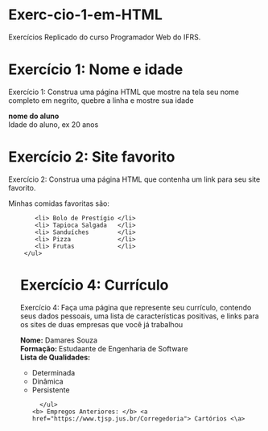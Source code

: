 # Exerc-cio-1-em-HTML
Exercícios Replicado do curso Programador Web do IFRS.

# Exercício 1: Nome e idade
Exercício 1: Construa uma página HTML que mostre na tela seu nome completo em negrito, quebre a linha e mostre sua idade

<html>
  <head>
    <title> Nome e Idade</title>
    <meta charset="UTF-8">
</head>
<body>  
  <b> nome do aluno </b><br>
    Idade do aluno, ex 20 anos
  </body>
  </html>
  
 # Exercício 2: Site favorito
Exercício 2: Construa uma página HTML que contenha um link para seu site favorito.

<html>
  <head>
    <title> Site </b><br>
    <meta charset="UTF-8">
  </body>
  </html> 
  Meu site favorito é: <a href=" https://g1.globo.com">G1</a>
  </body>
  </html>
   
# Exercício 3: Comidas favoritas
Exercício 3: Construa uma página HTML contendo uma lista de suas 5 comidas preferidas

<html>
  <head>
    <title> Comidas Favoritas</title>
    <meta charset="UTF-8">
    </head>
    <body>
      Minhas comidas favoritas são:
      <ul>
        
        <li> Bolo de Prestígio </li>
        <li> Tapioca Salgada   </li>
        <li> Sanduíches        </li>
        <li> Pizza             </li>
        <li> Frutas            </li>
     </ul>  
  </body>
</html>  

# Exercício 4: Currículo
Exercício 4: Faça uma página que represente seu currículo, contendo seus dados pessoais, uma lista de características positivas, e links para os sites de duas empresas que você já trabalhou

<html>
  <head>
    <title> Currículo </title>
    <meta charset="UTF-8">
 </head>
  <body>
    <b> Nome:</b> Damares Souza <br>
    <b> Formação: </b> Estudaante de Engenharia de Software <br>
    <b> Lista de Qualidades: </b><br>
    <ul>
      <li> Determinada </li>
      <li> Dinâmica    </li>
      <li> Persistente </li>
      
      </ul>
    <b> Empregos Anteriores: </b> <a href="https://www.tjsp.jus.br/Corregedoria"> Cartórios <\a>
  </body>
</html>    



